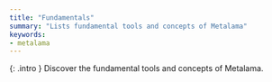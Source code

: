 ```yaml
---
title: "Fundamentals"
summary: "Lists fundamental tools and concepts of Metalama"
keywords:
- metalama
---
```



{: .intro }
Discover the fundamental tools and concepts of Metalama.
